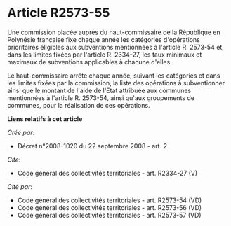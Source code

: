 # Article R2573-55

Une commission placée auprès du haut-commissaire de la République en Polynésie française fixe chaque année les catégories
d'opérations prioritaires éligibles aux subventions mentionnées à l'article R. 2573-54 et, dans les limites fixées par
l'article R. 2334-27, les taux minimaux et maximaux de subventions applicables à chacune d'elles. 

Le haut-commissaire arrête chaque année, suivant les catégories et dans les limites fixées par la commission, la liste des
opérations à subventionner ainsi que le montant de l'aide de l'Etat attribuée aux communes mentionnées à l'article R.
2573-54, ainsi qu'aux groupements de communes, pour la réalisation de ces opérations.

**Liens relatifs à cet article**

_Créé par_:

  - Décret n°2008-1020 du 22 septembre 2008 - art. 2

_Cite_:

  - Code général des collectivités territoriales - art. R2334-27 (V)

_Cité par_:

  - Code général des collectivités territoriales - art. R2573-54 (VD)
  - Code général des collectivités territoriales - art. R2573-56 (VD)
  - Code général des collectivités territoriales - art. R2573-57 (VD)
